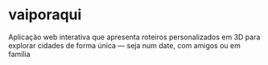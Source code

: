 # vaiporaqui
Aplicação web interativa que apresenta roteiros personalizados em 3D para explorar cidades de forma única — seja num date, com amigos ou em família
